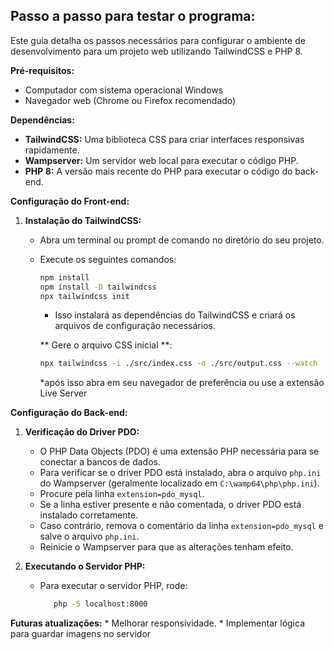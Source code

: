 ## Passo a passo para testar o programa:

Este guia detalha os passos necessários para configurar o ambiente de desenvolvimento para um projeto web utilizando TailwindCSS e PHP 8.

**Pré-requisitos:**

* Computador com sistema operacional Windows
* Navegador web (Chrome ou Firefox recomendado)

**Dependências:**

* **TailwindCSS:** Uma biblioteca CSS para criar interfaces responsivas rapidamente.
* **Wampserver:** Um servidor web local para executar o código PHP.
* **PHP 8:** A versão mais recente do PHP para executar o código do back-end.

**Configuração do Front-end:**

1. **Instalação do TailwindCSS:**

    * Abra um terminal ou prompt de comando no diretório do seu projeto.
    * Execute os seguintes comandos:

      ```bash
      npm install
      npm install -D tailwindcss
      npx tailwindcss init
      ```

      * Isso instalará as dependências do TailwindCSS e criará os arquivos de configuração necessários.

      ** Gere o arquivo CSS inicial **:

      ```bash
      npx tailwindcss -i ./src/index.css -o ./src/output.css --watch
      ```
      *após isso abra em seu navegador de preferência ou use a extensão Live Server

**Configuração do Back-end:**

1. **Verificação do Driver PDO:**

    * O PHP Data Objects (PDO) é uma extensão PHP necessária para se conectar a bancos de dados.
    * Para verificar se o driver PDO está instalado, abra o arquivo `php.ini` do Wampserver (geralmente localizado em `C:\wamp64\php\php.ini`).
    * Procure pela linha `extension=pdo_mysql`.
    * Se a linha estiver presente e não comentada, o driver PDO está instalado corretamente.
    * Caso contrário, remova o comentário da linha `extension=pdo_mysql` e salve o arquivo `php.ini`.
    * Reinicie o Wampserver para que as alterações tenham efeito.

2. **Executando o Servidor PHP:**

    * Para executar o servidor PHP, rode:
      ```bash
         php -S localhost:8000
      ```
**Futuras atualizações:**
    * Melhorar responsividade.
    * Implementar lógica para guardar imagens no servidor